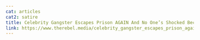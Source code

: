 ```yaml
---
cat: articles
cat2: satire
title: Celebrity Gangster Escapes Prison AGAIN And No One’s Shocked Because It’s France
link: https://www.therebel.media/celebrity_gangster_escapes_prison_again_and_no_one_s_shocked_because_it_s_france 
---
```

